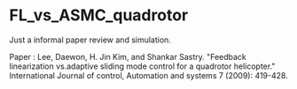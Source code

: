 # FL_vs_ASMC_quadrotor

Just a informal paper review and simulation.  

Paper : Lee, Daewon, H. Jin Kim, and Shankar Sastry. "Feedback linearization vs.adaptive sliding mode control for a quadrotor helicopter." International Journal of control, Automation and systems 7 (2009): 419-428.

